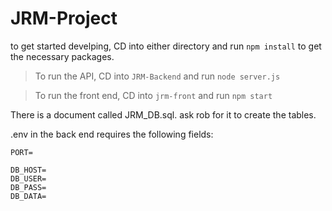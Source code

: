# JRM-Project

to get started develping, CD into either directory and run `npm install` to get the necessary packages.

>To run the API, CD into `JRM-Backend` and run `node server.js`

>To run the front end, CD into `jrm-front` and run `npm start`

There is a document called JRM_DB.sql. ask rob for it to create the tables.

.env in the back end requires the following fields: 
```
PORT=

DB_HOST=
DB_USER=
DB_PASS=
DB_DATA=
```